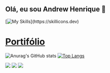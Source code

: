 ## Olá, eu sou Andrew Henrique 👋
 [![My Skills](https://skillicons.dev/icons?i=react,nextjs,typescript,javascript,nodejs,tailwind,html,css,git,github,vercel,)](https://skillicons.dev)
# [Portifólio](https://portifolioandrewhenrique2.netlify.app)




![Anurag's GitHub stats](https://github-readme-stats.vercel.app/api?username=andrewhenrique2&theme=midnight-purple&show_icons=true) 
[![Top Langs](https://github-readme-stats.vercel.app/api/top-langs/?username=andrewhenrique2&layout=compact&theme=midnight-purple)](https://github.com/anuraghazra/github-readme-stats)


 
  <a href="https://instagram.com/andrewchucrute" target="_blank"><img src="https://img.shields.io/badge/-Instagram-%23E4405F?style=for-the-badge&logo=instagram&logoColor=white" target="_blank"></a>
  <a href = "mailto:andrewloly06@gmail.com"><img src="https://img.shields.io/badge/-Gmail-%23333?style=for-the-badge&logo=gmail&logoColor=white" target="_blank"></a>
  <a href="https://www.linkedin.com/in/andrew-henrique-86aa5823a" target="_blank"><img src="https://img.shields.io/badge/-LinkedIn-%230077B5?style=for-the-badge&logo=linkedin&logoColor=white" target="_blank"></a> 


